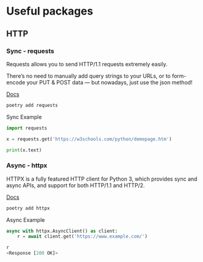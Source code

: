 # Useful packages

## HTTP

### Sync - requests

Requests allows you to send HTTP/1.1 requests extremely easily.

There’s no need to manually add query strings to your URLs, or to form-encode your PUT & POST data — but nowadays, just use the json method!

[Docs](https://requests.readthedocs.io/en/latest/)

```bash
poetry add requests
```

Sync Example
```python
import requests

x = requests.get('https://w3schools.com/python/demopage.htm')

print(x.text)
```
### Async - httpx

HTTPX is a fully featured HTTP client for Python 3, which provides sync and async APIs, and support for both HTTP/1.1 and HTTP/2.

[Docs](https://www.python-httpx.org/)

```bash
poetry add httpx
```

Async Example

```python
async with httpx.AsyncClient() as client:
    r = await client.get('https://www.example.com/')

r 
<Response [200 OK]>
```